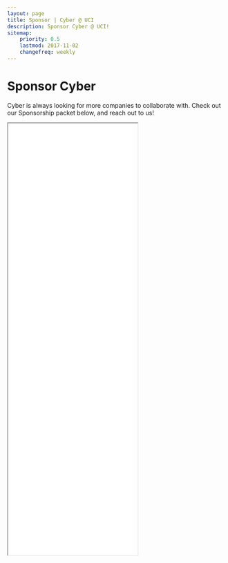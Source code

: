 ```yaml
---
layout: page
title: Sponsor | Cyber @ UCI
description: Sponsor Cyber @ UCI!
sitemap:
    priority: 0.5
    lastmod: 2017-11-02
    changefreq: weekly
---
```

# Sponsor Cyber
Cyber is always looking for more companies to collaborate with.
Check out our Sponsorship packet below, and reach out to us!
<iframe class="image fit" height="1000px" src="{{ "/assets/sponsorship.pdf" | absolute_url }}" alt="" /></iframe>
